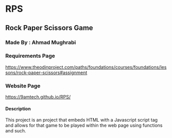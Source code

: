 # RPS
## Rock Paper Scissors Game

### Made By : Ahmad Mughrabi

### Requirements Page
https://www.theodinproject.com/paths/foundations/courses/foundations/lessons/rock-paper-scissors#assignment

### Website Page
https://9amtech.github.io/RPS/

#### Description
This project is an project that embeds HTML with a Javascript script tag and allows for that game to be played within the web page using functions and such.
